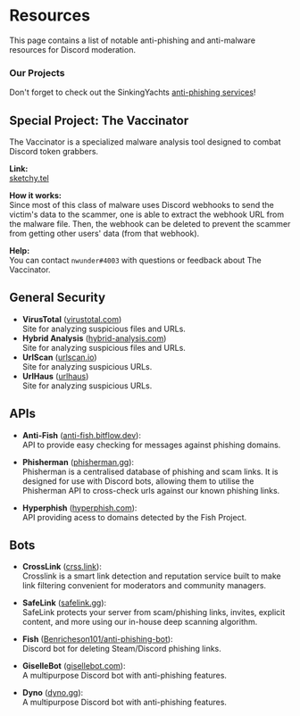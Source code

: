 # Resources

This page contains a list of notable anti-phishing and anti-malware resources for Discord moderation.


### Our Projects

Don't forget to check out the SinkingYachts [anti-phishing services](/projects)!


## Special Project: The Vaccinator

The Vaccinator is a specialized malware analysis tool designed to combat Discord token grabbers.

**Link:** <br>
[sketchy.tel](https://sketchy.tel/)

**How it works:** <br>
Since most of this class of malware uses Discord webhooks to send the victim's data to the scammer, one is able to extract the webhook URL from the malware file. Then, the webhook can be deleted to prevent the scammer from getting other users' data (from that webhook).

**Help:** <br>
You can contact `nwunder#4003` with questions or feedback about The Vaccinator.


## General Security

- **VirusTotal** ([virustotal.com](https://virustotal.com)) <br>
  Site for analyzing suspicious files and URLs.
- **Hybrid Analysis** ([hybrid-analysis.com](https://www.hybrid-analysis.com/)) <br>
  Site for analyzing suspicious files and URLs.
- **UrlScan** ([urlscan.io](https://urlscan.io/)) <br>
  Site for analyzing suspicious URLs.
- **UrlHaus** ([urlhaus](https://urlhaus.abuse.ch)) <br>
  Site for analyzing suspicious URLs.


## APIs

- **Anti-Fish** ([anti-fish.bitflow.dev](https://anti-fish.bitflow.dev)): <br>
  API to provide easy checking for messages against phishing domains.

- **Phisherman** ([phisherman.gg](https://phisherman.gg)): <br>
  Phisherman is a centralised database of phishing and scam links. It is designed for use with Discord bots, allowing them to utilise the Phisherman API to cross-check urls against our known phishing links.

- **Hyperphish** ([hyperphish.com](https://api.hyperphish.com/docs)): <br>
  API providing acess to domains detected by the Fish Project.


## Bots

- **CrossLink** ([crss.link](https://crss.link)): <br>
  Crosslink is a smart link detection and reputation service built to make link filtering convenient for moderators and community managers.

- **SafeLink** ([safelink.gg](https://safelink.gg/)): <br>
  SafeLink protects your server from scam/phishing links, invites, explicit content, and more using our in-house deep scanning algorithm.

- **Fish** ([Benricheson101/anti-phishing-bot](https://github.com/Benricheson101/anti-phishing-bot/)): <br>
  Discord bot for deleting Steam/Discord phishing links.

- **GiselleBot** ([gisellebot.com](https://gisellebot.com/)): <br>
  A multipurpose Discord bot with anti-phishing features.

- **Dyno** ([dyno.gg](https://dyno.gg/bot)): <br>
  A multipurpose Discord bot with anti-phishing features.
